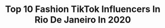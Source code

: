 ---
title: Top 10 Fashion TikTok Influencers In Rio De Janeiro In 2020
description: >-
  Find top fashion TikTok influencers in Rio De Janeiro in 2020. Most popular hashtags: #juntosvamosvencer #dueto #disney #amigos.
platform: TikTok
profiles:
  - username: "moreno_dix"
    fullname: >-
      Sandro Gomez
    location: "Brazil"
    followers: 30708
    engagement: 1702
    commentsToLikes: 0.046430
    id: ck9ep932krkit0j78qjskpr4y
    verified: false
    hashtags: "#kakashi, #america, #lasanha, #esposa"
  - username: "luizalahass"
    fullname: >-
      luiza
    location: "Brazil"
    followers: 148309
    engagement: 2943
    commentsToLikes: 0.024838
    id: ck931bchodxuh0j78nc3jc6ho
    verified: false
    hashtags: ""
  - username: "fofuxaasc"
    fullname: >-
      Angélica cruzz
    location: "Brazil"
    followers: 5653
    engagement: 1122
    commentsToLikes: 0.137454
    id: ck9glch97nkvg0j78pba8kbgn
    verified: false
    hashtags: "#maiaraemaraisaoficial, #selfiecomemoji, #virahomem, #dueto"
  - username: "sergioviolinist"
    fullname: >-
      Sérgio Neto
    location: "Brazil"
    followers: 21184
    engagement: 1822
    commentsToLikes: 0.072491
    id: ck8s5b74nf32b0j78a19k11cx
    verified: false
    hashtags: "#confian, #4y, #dueto, #ajeitaacoluna"
  - username: "danielnettoo"
    fullname: >-
      Daniel Netto
    location: "Brazil"
    followers: 1563358
    engagement: 3053
    commentsToLikes: 0.005430
    id: ck94nrk6w805k0j78gq4ry3kk
    verified: true
    hashtags: "#ps4justdance20, #futurochallenge, #comomeusignoestuda"
  - username: "nenasecrets"
    fullname: >-
      nena 
    location: "Brazil"
    followers: 16082
    engagement: 1717
    commentsToLikes: 0.033805
    id: ck8opw7km4xg00j78w6h4lxds
    verified: false
    hashtags: "#uniter, #nanana, #heyoobjeong, #sharpay"
  - username: "_luizapecanha"
    fullname: >-
      Luiza Pecanha
    location: "Brazil"
    followers: 62850
    engagement: 1243
    commentsToLikes: 0.018754
    id: cka637oim36dc0i78tzab7733
    verified: false
    hashtags: "#quarantine, #amigas, #disney, #cabelo"
  - username: "dracamila"
    fullname: >-
      Camila Rodrigues
    location: "Brazil"
    followers: 10022
    engagement: 1078
    commentsToLikes: 0.027843
    id: cka0vd8q9xzef0i78h1wtl6b6
    verified: false
    hashtags: "#dentistry, #paiator, #odontix, #dentesneonatais"
  - username: "kdkgomes"
    fullname: >-
      Kaduk Gomes
    location: "Brazil"
    followers: 2668
    engagement: 1580
    commentsToLikes: 0.031278
    id: ckamowwjtawqw0i78x0cvm7op
    verified: false
    hashtags: "#ninfeta, #whatsapp, #onchallenge, #sowhat"
  - username: "claratostes"
    fullname: >-
      clara tostesss
    location: "Brazil"
    followers: 1024543
    engagement: 1371
    commentsToLikes: 0.010803
    id: ck81t1pczus2h0j7852x7hhd2
    verified: false
    hashtags: "#nasa, #duet, #greenscreen, #juntosvamosvencer"
---